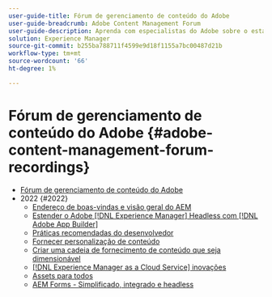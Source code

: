 ```yaml
---
user-guide-title: Fórum de gerenciamento de conteúdo do Adobe
user-guide-breadcrumb: Adobe Content Management Forum
user-guide-description: Aprenda com especialistas do Adobe sobre o estado atual e futuro da estratégia de gerenciamento de conteúdo, os resultados, os desafios e os requisitos técnicos.
solution: Experience Manager
source-git-commit: b255ba788711f4599e9d18f1155a7bc00487d21b
workflow-type: tm+mt
source-wordcount: '66'
ht-degree: 1%

---
```



# Fórum de gerenciamento de conteúdo do Adobe {#adobe-content-management-forum-recordings}

+ [Fórum de gerenciamento de conteúdo do Adobe](overview.md)
+ 2022 {#2022}
   + [Endereço de boas-vindas e visão geral do AEM](2022/welcome.md)
   + [Estender o Adobe [!DNL Experience Manager] Headless com [!DNL Adobe App Builder]](2022/headless.md)
   + [Práticas recomendadas do desenvolvedor](2022/developer-best-practices.md)
   + [Fornecer personalização de conteúdo](2022/personalization.md)
   + [Criar uma cadeia de fornecimento de conteúdo que seja dimensionável](2022/supply-chain.md)
   + [[!DNL Experience Manager as a Cloud Service] inovações](2022/innovations.md)
   + [Assets para todos](2022/assets-for-all.md)
   + [AEM Forms - Simplificado, integrado e headless](2022/forms-headless.md)